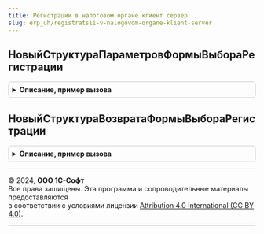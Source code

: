 ```yaml
---
title: Регистрации в налоговом органе клиент сервер
slug: erp_uh/registratsii-v-nalogovom-organe-klient-server
---
```



## НовыйСтруктураПараметровФормыВыбораРегистрации
<details style="margin: 1em 0; padding: 0.5em; border: 1px solid #ccc; border-radius: 6px;">

<summary style="font-weight: bold; cursor: pointer;">Описание, пример вызова</summary>

```bsl

// Функция-конструктор структуры параметров при открытии формы выбора регистрации
//
// Возвращаемое значение:
// 	Структура - Описание:
// * Организация - СправочникСсылка.Организации, Неопределено -
// * Периодичность - Булево -
// * СписокПодразделений - СписокЗначений -
//
Функция НовыйСтруктураПараметровФормыВыбораРегистрации() Экспорт
```

Пример вызова
```bsl
Результат = РегистрацииВНалоговомОрганеКлиентСервер.НовыйСтруктураПараметровФормыВыбораРегистрации() 
```
</details>

## НовыйСтруктураВозвратаФормыВыбораРегистрации
<details style="margin: 1em 0; padding: 0.5em; border: 1px solid #ccc; border-radius: 6px;">

<summary style="font-weight: bold; cursor: pointer;">Описание, пример вызова</summary>

```bsl

// Функция-конструктор структуры возврата формы выбора регистрации
//
// Возвращаемое значение:
// 	Структура - Описание:
// * НалоговыйОрган - СправочникСсылка.РегистрацииВНалоговомОргане, Неопределено -
// * Период - Дата -
// * МассивПодразделений - Массив -
//
Функция НовыйСтруктураВозвратаФормыВыбораРегистрации() Экспорт
```

Пример вызова
```bsl
Результат = РегистрацииВНалоговомОрганеКлиентСервер.НовыйСтруктураВозвратаФормыВыбораРегистрации() 
```
</details>

---

© 2024, **ООО 1С-Софт**  
Все права защищены. Эта программа и сопроводительные материалы предоставляются  
в соответствии с условиями лицензии [Attribution 4.0 International (CC BY 4.0)](https://creativecommons.org/licenses/by/4.0/legalcode).

---

